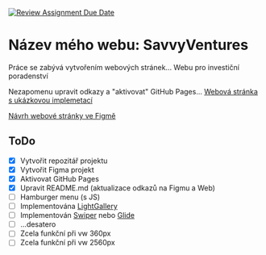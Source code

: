 [![Review Assignment Due Date](https://classroom.github.com/assets/deadline-readme-button-24ddc0f5d75046c5622901739e7c5dd533143b0c8e959d652212380cedb1ea36.svg)](https://classroom.github.com/a/KU8eozPI)

# Název mého webu: SavvyVentures

Práce se zabývá vytvořením webových stránek...
Webu pro investiční poradenství

Nezapomenu upravit odkazy a "aktivovat" GitHub Pages...
[Webová stránka s ukázkovou implemetací](https://pslib-cz.github.io/2022-l3-web-site-SamuelPrusa//)

[Návrh webové stránky ve Figmě](https://www.figma.com/file/Odj5lxbcpTPUqg7VYHh7RE/SavvyVentures?type=design&node-id=0-1&t=1LMnEZkMqVsJ0FbR-0)

## ToDo

- [x] Vytvořit repozitář projektu
- [x] Vytvořit Figma projekt
- [x] Aktivovat GitHub Pages
- [x] Upravit README.md (aktualizace odkazů na Figmu a Web)
- [ ] Hamburger menu (s JS)
- [ ] Implementována [LightGallery](https://github.com/sachinchoolur/lightGallery)
- [ ] Implementován [Swiper](https://swiperjs.com/) nebo [Glide](https://glidejs.com/)
- [ ] ...desatero
- [ ] Zcela funkční při vw 360px
- [ ] Zcela funkční při vw 2560px
